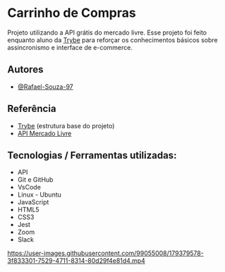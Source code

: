# Carrinho de Compras

Projeto utilizando a API grátis do mercado livre.
Esse projeto foi feito enquanto aluno da [Trybe](https://www.betrybe.com/) para reforçar 
os conhecimentos básicos sobre assincronismo e interface de e-commerce.


## Autores

- [@Rafael-Souza-97](https://github.com/Rafael-Souza-97)


## Referência

 - [Trybe](https://www.betrybe.com/) (estrutura base do projeto)
 - [API Mercado Livre](https://developers.mercadolivre.com.br/pt_br/itens-e-buscas)
 

## Tecnologias / Ferramentas utilizadas:

- API
- Git e GitHub
- VsCode
- Linux - Ubuntu
- JavaScript
- HTML5
- CSS3
- Jest
- Zoom
- Slack

https://user-images.githubusercontent.com/99055008/179379578-3f833301-7529-4711-8314-80d29f4e81d4.mp4
